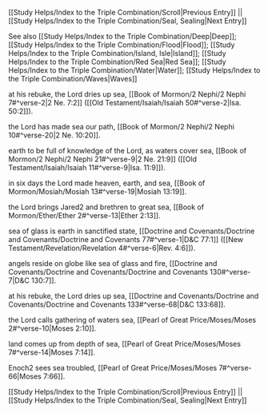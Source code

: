 [[Study Helps/Index to the Triple Combination/Scroll|Previous Entry]]  ||  [[Study Helps/Index to the Triple Combination/Seal, Sealing|Next Entry]]

 See also [[Study Helps/Index to the Triple Combination/Deep|Deep]]; [[Study Helps/Index to the Triple Combination/Flood|Flood]]; [[Study Helps/Index to the Triple Combination/Island, Isle|Island]]; [[Study Helps/Index to the Triple Combination/Red Sea|Red Sea]]; [[Study Helps/Index to the Triple Combination/Water|Water]]; [[Study Helps/Index to the Triple Combination/Waves|Waves]]

 at his rebuke, the Lord dries up sea, [[Book of Mormon/2 Nephi/2 Nephi 7#^verse-2|2 Ne. 7:2]] ([[Old Testament/Isaiah/Isaiah 50#^verse-2|Isa. 50:2]]).

 the Lord has made sea our path, [[Book of Mormon/2 Nephi/2 Nephi 10#^verse-20|2 Ne. 10:20]].

 earth to be full of knowledge of the Lord, as waters cover sea, [[Book of Mormon/2 Nephi/2 Nephi 21#^verse-9|2 Ne. 21:9]] ([[Old Testament/Isaiah/Isaiah 11#^verse-9|Isa. 11:9]]).

 in six days the Lord made heaven, earth, and sea, [[Book of Mormon/Mosiah/Mosiah 13#^verse-19|Mosiah 13:19]].

 the Lord brings Jared2 and brethren to great sea, [[Book of Mormon/Ether/Ether 2#^verse-13|Ether 2:13]].

 sea of glass is earth in sanctified state, [[Doctrine and Covenants/Doctrine and Covenants/Doctrine and Covenants 77#^verse-1|D&C 77:1]] ([[New Testament/Revelation/Revelation 4#^verse-6|Rev. 4:6]]).

 angels reside on globe like sea of glass and fire, [[Doctrine and Covenants/Doctrine and Covenants/Doctrine and Covenants 130#^verse-7|D&C 130:7]].

 at his rebuke, the Lord dries up sea, [[Doctrine and Covenants/Doctrine and Covenants/Doctrine and Covenants 133#^verse-68|D&C 133:68]].

 the Lord calls gathering of waters sea, [[Pearl of Great Price/Moses/Moses 2#^verse-10|Moses 2:10]].

 land comes up from depth of sea, [[Pearl of Great Price/Moses/Moses 7#^verse-14|Moses 7:14]].

 Enoch2 sees sea troubled, [[Pearl of Great Price/Moses/Moses 7#^verse-66|Moses 7:66]].

[[Study Helps/Index to the Triple Combination/Scroll|Previous Entry]]  ||  [[Study Helps/Index to the Triple Combination/Seal, Sealing|Next Entry]]
